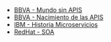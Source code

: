 - [BBVA - Mundo sin APIS](https://www.bbvaapimarket.com/es/mundo-api/que-pasaria-con-la-computacion-en-la-nube-si-no-existieran-las-apis/)
- [BBVA - Nacimiento de las APIS](https://www.bbvaapimarket.com/es/mundo-api/breve-historia-de-las-apis-del-comercio-electronico-la-era-movil/#:~:text=M%C3%A1s%20all%C3%A1%20de%20este%20primer,un%20grupo%20selecto%20de%20desarrolladores.)
- [IBM - Historia Microservicios](https://developer.ibm.com/es/depmodels/microservices/articles/cl-evolution-microservices-patterns/)
- [RedHat -  SOA](https://www.redhat.com/es/topics/cloud-native-apps/what-is-service-oriented-architecture)